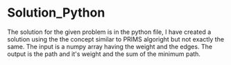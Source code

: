 # Solution_Python

The solution for the given problem is in the python file, I have created a solution using the the concept similar to PRIMS algoright but not exactly the same.
The input is a numpy array having the weight and the edges.
The output is the path and it's weight and the sum of the minimum path.

